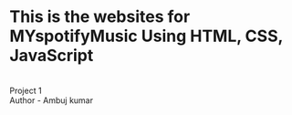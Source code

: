  

# This is the websites for MYspotifyMusic Using HTML, CSS, JavaScript
<br>
Project 1
<br>
Author - Ambuj kumar
